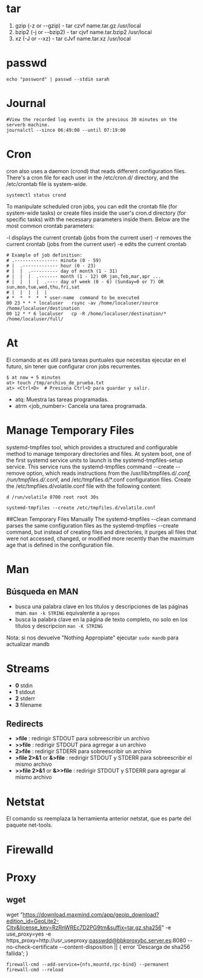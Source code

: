 # tar

1. gzip (-z or --gzip) -  tar czvf name.tar.gz /usr/local
2. bzip2 (-j or --bzip2) - tar cjvf name.tar.bzip2 /usr/local
3. xz (-J or --xz) - tar cJvf name.tar.xz /usr/local



# passwd
````
echo "password" | passwd --stdin sarah
````

# Journal
````
#View the recorded log events in the previous 30 minutes on the serverb machine.
journalctl --since 06:49:00 --until 07:19:00

````
# Cron

cron also uses a daemon (crond) that reads different configuration files. There's a cron file for each user in the /etc/cron.d/ directory, and the /etc/crontab file is system-wide. 
````
systemctl status crond
````
To manipulate scheduled cron jobs, you can edit the crontab file (for system-wide tasks) or create files inside the user's cron.d directory (for specific tasks) with the necessary parameters inside them. Below are the most common crontab parameters:

-l displays the current crontab (jobs from the current user) 
-r removes the current crontab (jobs from the current user)
-e edits the current crontab

````
# Example of job definition:
# .---------------- minute (0 - 59)
# |  .------------- hour (0 - 23)
# |  |  .---------- day of month (1 - 31)
# |  |  |  .------- month (1 - 12) OR jan,feb,mar,apr ...
# |  |  |  |  .---- day of week (0 - 6) (Sunday=0 or 7) OR sun,mon,tue,wed,thu,fri,sat
# |  |  |  |  |
# *  *  *  *  * user-name  command to be executed
00 23 * * *	localuser	rsync -av /home/localuser/source /home/localuser/destination
00 12 * * 6	localuser	cp -R /home/localuser/destination/* /home/localuser/full/
````
# At
El comando at es útil para tareas puntuales que necesitas ejecutar en el futuro, sin tener que configurar cron jobs recurrentes.

````
$ at now + 5 minutes
at> touch /tmp/archivo_de_prueba.txt
at> <Ctrl+D>  # Presiona Ctrl+D para guardar y salir.
````
- atq: Muestra las tareas programadas.
- atrm <job_number>: Cancela una tarea programada.

# Manage Temporary Files
systemd-tmpfiles tool, which provides a structured and configurable method to manage temporary directories and files.
At system boot, one of the first systemd service units to launch is the systemd-tmpfiles-setup service. This service runs the systemd-tmpfiles command --create --remove option, which reads instructions from the /usr/lib/tmpfiles.d/*.conf, /run/tmpfiles.d/*.conf, and /etc/tmpfiles.d/*.conf configuration files.
Create the /etc/tmpfiles.d/volatile.conf file with the following content:
````
d /run/volatile 0700 root root 30s
````
````
systemd-tmpfiles --create /etc/tmpfiles.d/volatile.conf
````
##Clean Temporary Files Manually
The systemd-tmpfiles --clean command parses the same configuration files as the systemd-tmpfiles --create command, but instead of creating files and directories, it purges all files that were not accessed, changed, or modified more recently than the maximum age that is defined in the configuration file.

# Man
## Búsqueda en MAN

-  busca una palabra clave en los títulos y descripciones de las páginas man. ````man -k STRING```` equivalente a ````apropos````
-  busca la palabra clave en la página de texto completo, no solo en los títulos y descripcion ````man -K STRING````

Nota: si nos devuelve "Nothing Appropiate" ejecutar ````sudo mandb```` para actualizar mandb

# Streams
- **0** stdin
- **1** stdout
- **2** stderr
- **3** filename

## Redirects

- **>file** : redirigir STDOUT para sobreescribir un archivo
- **>>file** : redirigir STDOUT para agrregar a un archivo
- **2>file** : redirigir STDERR para sobreescribir un archivo
- **>file 2>&1**  or **&>file** : redirigir STDOUT y STDERR para sobreescribir el mismo archivo
- **>>file 2>&1**  or **&>>file** : redirigir STDOUT y STDERR para agregar al mismo archivo

# Netstat
El comando ss reemplaza la herramienta anterior netstat, que es parte del paquete net-tools.


# Firewalld


# Proxy

## wget
wget "https://download.maxmind.com/app/geoip_download?edition_id=GeoLite2-City&license_key=RzRnWREc7D2PG9tm&suffix=tar.gz.sha256" -e use_proxy=yes -e https_proxy=http://usr_useproxy:passwdd@bbkproxybc.server.es:8080 --no-check-certificate --content-disposition || { error 'Descarga de sha256 fallida'; }

 

````
firewall-cmd --add-service={nfs,mountd,rpc-bind} --permanent
firewall-cmd --reload
````

